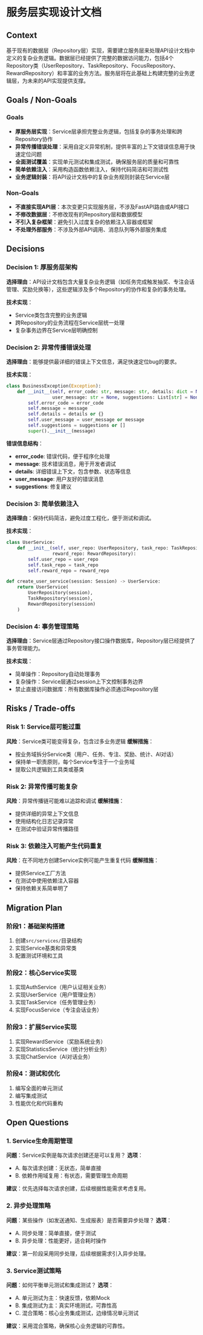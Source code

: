 # 服务层实现设计文档

## Context
基于现有的数据层（Repository层）实现，需要建立服务层来处理API设计文档中定义的复杂业务逻辑。数据层已经提供了完整的数据访问能力，包括4个Repository类（UserRepository、TaskRepository、FocusRepository、RewardRepository）和丰富的业务方法。服务层将在此基础上构建完整的业务逻辑层，为未来的API实现提供支撑。

## Goals / Non-Goals
### Goals
- **厚服务层实现**：Service层承担完整业务逻辑，包括复杂的事务处理和跨Repository协作
- **异常传播错误处理**：采用自定义异常机制，提供丰富的上下文错误信息用于快速定位问题
- **全面测试覆盖**：实现单元测试和集成测试，确保服务层的质量和可靠性
- **简单依赖注入**：采用构造函数依赖注入，保持代码简洁和可测试性
- **业务逻辑封装**：将API设计文档中的复杂业务规则封装在Service层

### Non-Goals
- **不直接实现API层**：本次变更只实现服务层，不涉及FastAPI路由或API接口
- **不修改数据层**：不修改现有的Repository层和数据模型
- **不引入复杂框架**：避免引入过度复杂的依赖注入容器或框架
- **不处理外部服务**：不涉及外部API调用、消息队列等外部服务集成

## Decisions

### Decision 1: 厚服务层架构
**选择理由**：API设计文档包含大量复杂业务逻辑（如任务完成触发抽奖、专注会话管理、奖励兑换等），这些逻辑涉及多个Repository的协作和复杂的事务处理。

**技术实现**：
- Service类包含完整的业务逻辑
- 跨Repository的业务流程在Service层统一处理
- 复杂事务边界在Service层明确控制

### Decision 2: 异常传播错误处理
**选择理由**：能够提供最详细的错误上下文信息，满足快速定位bug的要求。

**技术实现**：
```python
class BusinessException(Exception):
    def __init__(self, error_code: str, message: str, details: dict = None,
                 user_message: str = None, suggestions: List[str] = None):
        self.error_code = error_code
        self.message = message
        self.details = details or {}
        self.user_message = user_message or message
        self.suggestions = suggestions or []
        super().__init__(message)
```

**错误信息结构**：
- **error_code**: 错误代码，便于程序化处理
- **message**: 技术错误消息，用于开发者调试
- **details**: 详细错误上下文，包含参数、状态等信息
- **user_message**: 用户友好的错误消息
- **suggestions**: 修复建议

### Decision 3: 简单依赖注入
**选择理由**：保持代码简洁，避免过度工程化，便于测试和调试。

**技术实现**：
```python
class UserService:
    def __init__(self, user_repo: UserRepository, task_repo: TaskRepository,
                 reward_repo: RewardRepository):
        self.user_repo = user_repo
        self.task_repo = task_repo
        self.reward_repo = reward_repo

def create_user_service(session: Session) -> UserService:
    return UserService(
        UserRepository(session),
        TaskRepository(session),
        RewardRepository(session)
    )
```

### Decision 4: 事务管理策略
**选择理由**：Service层通过Repository接口操作数据库，Repository层已经提供了事务管理能力。

**技术实现**：
- 简单操作：Repository自动处理事务
- 复杂操作：Service层通过session上下文控制事务边界
- 禁止直接访问数据库：所有数据库操作必须通过Repository层

## Risks / Trade-offs

### Risk 1: Service层可能过重
**风险**：Service类可能变得复杂，包含过多业务逻辑
**缓解措施**：
- 按业务域拆分Service类（用户、任务、专注、奖励、统计、AI对话）
- 保持单一职责原则，每个Service专注于一个业务域
- 提取公共逻辑到工具类或基类

### Risk 2: 异常传播可能复杂
**风险**：异常传播链可能难以追踪和调试
**缓解措施**：
- 提供详细的异常上下文信息
- 使用结构化日志记录异常
- 在测试中验证异常传播路径

### Risk 3: 依赖注入可能产生代码重复
**风险**：在不同地方创建Service实例可能产生重复代码
**缓解措施**：
- 提供Service工厂方法
- 在测试中使用依赖注入容器
- 保持依赖关系简单明了

## Migration Plan

### 阶段1：基础架构搭建
1. 创建`src/services/`目录结构
2. 实现Service基类和异常类
3. 配置测试环境和工具

### 阶段2：核心Service实现
1. 实现AuthService（用户认证相关业务）
2. 实现UserService（用户管理业务）
3. 实现TaskService（任务管理业务）
4. 实现FocusService（专注会话业务）

### 阶段3：扩展Service实现
1. 实现RewardService（奖励系统业务）
2. 实现StatisticsService（统计分析业务）
3. 实现ChatService（AI对话业务）

### 阶段4：测试和优化
1. 编写全面的单元测试
2. 编写集成测试
3. 性能优化和代码重构

## Open Questions

### 1. Service生命周期管理
**问题**：Service实例是每次请求创建还是可以复用？
**选项**：
- A. 每次请求创建：无状态，简单直接
- B. 依赖作用域复用：有状态，需要管理生命周期

**建议**：优先选择每次请求创建，后续根据性能需求考虑复用。

### 2. 异步处理策略
**问题**：某些操作（如发送通知、生成报表）是否需要异步处理？
**选项**：
- A. 同步处理：简单直接，便于测试
- B. 异步处理：性能更好，适合耗时操作

**建议**：第一阶段采用同步处理，后续根据需求引入异步处理。

### 3. Service测试策略
**问题**：如何平衡单元测试和集成测试？
**选项**：
- A. 单元测试为主：快速反馈，依赖Mock
- B. 集成测试为主：真实环境测试，可靠性高
- C. 混合策略：核心业务集成测试，边缘情况单元测试

**建议**：采用混合策略，确保核心业务逻辑的可靠性。